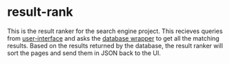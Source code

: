 # result-rank

This is the result ranker for the search engine project. This recieves queries from [user-interface](https://github.com/systemsdevelopmentclub/user-interface) and asks the [database wrapper](https://github.com/systemsdevelopmentclub/database) to get all the matching results. Based on the results returned by the database, the result ranker will sort the pages and send them in JSON back to the UI.

